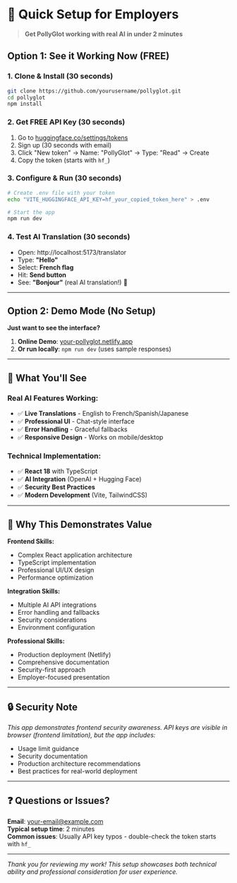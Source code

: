 # 🚀 Quick Setup for Employers

> **Get PollyGlot working with real AI in under 2 minutes**

## Option 1: See it Working Now (FREE)

### 1. Clone & Install (30 seconds)

```bash
git clone https://github.com/yourusername/pollyglot.git
cd pollyglot
npm install
```

### 2. Get FREE API Key (30 seconds)

1. Go to [huggingface.co/settings/tokens](https://huggingface.co/settings/tokens)
2. Sign up (30 seconds with email)
3. Click "New token" → Name: "PollyGlot" → Type: "Read" → Create
4. Copy the token (starts with `hf_`)

### 3. Configure & Run (30 seconds)

```bash
# Create .env file with your token
echo "VITE_HUGGINGFACE_API_KEY=hf_your_copied_token_here" > .env

# Start the app
npm run dev
```

### 4. Test AI Translation (30 seconds)

- Open: http://localhost:5173/translator
- Type: **"Hello"**
- Select: **French flag**
- Hit: **Send button**
- See: **"Bonjour"** (real AI translation!) 🎉

---

## Option 2: Demo Mode (No Setup)

**Just want to see the interface?**

1. **Online Demo**: [your-pollyglot.netlify.app](https://your-pollyglot.netlify.app)
2. **Or run locally**: `npm run dev` (uses sample responses)

---

## 🎯 What You'll See

### Real AI Features Working:

- ✅ **Live Translations** - English to French/Spanish/Japanese
- ✅ **Professional UI** - Chat-style interface
- ✅ **Error Handling** - Graceful fallbacks
- ✅ **Responsive Design** - Works on mobile/desktop

### Technical Implementation:

- ✅ **React 18** with TypeScript
- ✅ **AI Integration** (OpenAI + Hugging Face)
- ✅ **Security Best Practices**
- ✅ **Modern Development** (Vite, TailwindCSS)

---

## 💼 Why This Demonstrates Value

**Frontend Skills:**

- Complex React application architecture
- TypeScript implementation
- Professional UI/UX design
- Performance optimization

**Integration Skills:**

- Multiple AI API integrations
- Error handling and fallbacks
- Security considerations
- Environment configuration

**Professional Skills:**

- Production deployment (Netlify)
- Comprehensive documentation
- Security-first approach
- Employer-focused presentation

---

## 🔒 Security Note

_This app demonstrates frontend security awareness. API keys are visible in browser (frontend limitation), but the app includes:_

- Usage limit guidance
- Security documentation
- Production architecture recommendations
- Best practices for real-world deployment

---

## ❓ Questions or Issues?

**Email**: your-email@example.com  
**Typical setup time**: 2 minutes  
**Common issues**: Usually API key typos - double-check the token starts with `hf_`

---

_Thank you for reviewing my work! This setup showcases both technical ability and professional consideration for user experience._
